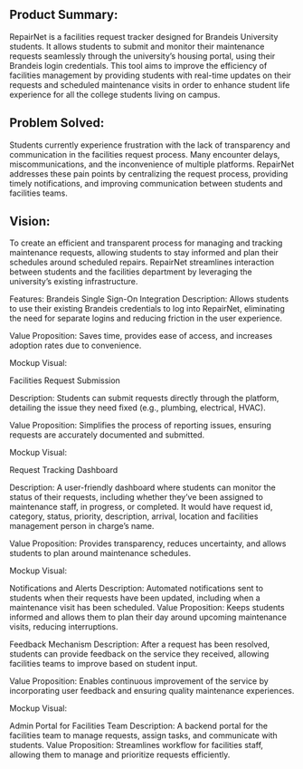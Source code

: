 ## Product Summary:
RepairNet is a facilities request tracker designed for Brandeis University students. It allows students to submit and monitor their maintenance requests seamlessly through the university’s housing portal, using their Brandeis login credentials. This tool aims to improve the efficiency of facilities management by providing students with real-time updates on their requests and scheduled maintenance visits in order to enhance student life experience for all the college students living on campus.

## Problem Solved:
Students currently experience frustration with the lack of transparency and communication in the facilities request process. Many encounter delays, miscommunications, and the inconvenience of multiple platforms. RepairNet addresses these pain points by centralizing the request process, providing timely notifications, and improving communication between students and facilities teams.

## Vision:
To create an efficient and transparent process for managing and tracking maintenance requests, allowing students to stay informed and plan their schedules around scheduled repairs. RepairNet streamlines interaction between students and the facilities department by leveraging the university’s existing infrastructure.

Features:
Brandeis Single Sign-On Integration
Description: Allows students to use their existing Brandeis credentials to log into RepairNet, eliminating the need for separate logins and reducing friction in the user experience.

Value Proposition: Saves time, provides ease of access, and increases adoption rates due to convenience.

Mockup Visual:


Facilities Request Submission

Description: Students can submit requests directly through the platform, detailing the issue they need fixed (e.g., plumbing, electrical, HVAC).

Value Proposition: Simplifies the process of reporting issues, ensuring requests are accurately documented and submitted.

Mockup Visual:



Request Tracking Dashboard

Description: A user-friendly dashboard where students can monitor the status of their requests, including whether they’ve been assigned to maintenance staff, in progress, or completed. It would have request id, category, status, priority, description, arrival, location and facilities management person in charge’s name.

Value Proposition: Provides transparency, reduces uncertainty, and allows students to plan around maintenance schedules.

Mockup Visual:


Notifications and Alerts
Description: Automated notifications sent to students when their requests have been updated, including when a maintenance visit has been scheduled.
Value Proposition: Keeps students informed and allows them to plan their day around upcoming maintenance visits, reducing interruptions.

Feedback Mechanism
Description: After a request has been resolved, students can provide feedback on the service they received, allowing facilities teams to improve based on student input.

Value Proposition: Enables continuous improvement of the service by incorporating user feedback and ensuring quality maintenance experiences.

Mockup Visual:




Admin Portal for Facilities Team
Description: A backend portal for the facilities team to manage requests, assign tasks, and communicate with students.
Value Proposition: Streamlines workflow for facilities staff, allowing them to manage and prioritize requests efficiently.

